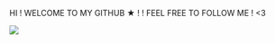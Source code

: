 HI ! WELCOME TO MY GITHUB ★ ! !
FEEL FREE TO FOLLOW ME ! <3

![](https://github.com/user-attachments/assets/776c0fc9-8f79-4b85-8767-9632385aaf6e)
